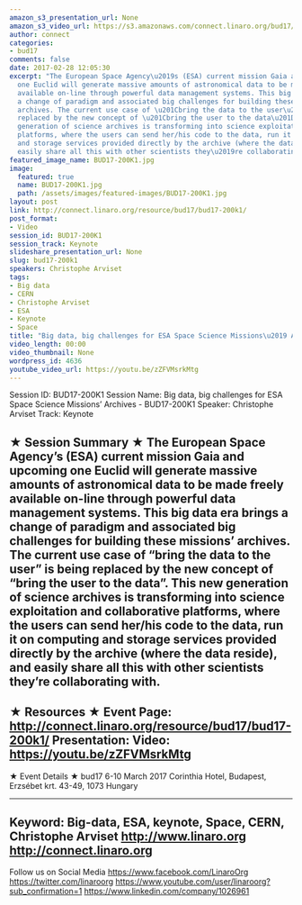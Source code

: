 ```yaml
---
amazon_s3_presentation_url: None
amazon_s3_video_url: https://s3.amazonaws.com/connect.linaro.org/bud17/Videos/Tuesday/BUD17-200K2%20Big%20data%20big%20challenges%20for%20ESA%20missions%20Archives.mp4
author: connect
categories:
- bud17
comments: false
date: 2017-02-28 12:05:30
excerpt: "The European Space Agency\u2019s (ESA) current mission Gaia and upcoming
  one Euclid will generate massive amounts of astronomical data to be made freely
  available on-line through powerful data management systems. This big data era brings
  a change of paradigm and associated big challenges for building these missions\u2019
  archives. The current use case of \u201Cbring the data to the user\u201D is being
  replaced by the new concept of \u201Cbring the user to the data\u201D. This new
  generation of science archives is transforming into science exploitation and collaborative
  platforms, where the users can send her/his code to the data, run it on computing
  and storage services provided directly by the archive (where the data reside), and
  easily share all this with other scientists they\u2019re collaborating with."
featured_image_name: BUD17-200K1.jpg
image:
  featured: true
  name: BUD17-200K1.jpg
  path: /assets/images/featured-images/BUD17-200K1.jpg
layout: post
link: http://connect.linaro.org/resource/bud17/bud17-200k1/
post_format:
- Video
session_id: BUD17-200K1
session_track: Keynote
slideshare_presentation_url: None
slug: bud17-200k1
speakers: Christophe Arviset
tags:
- Big data
- CERN
- Christophe Arviset
- ESA
- Keynote
- Space
title: "Big data, big challenges for ESA Space Science Missions\u2019 Archives - BUD17-200K1"
video_length: 00:00
video_thumbnail: None
wordpress_id: 4636
youtube_video_url: https://youtu.be/zZFVMsrkMtg
---
```


Session ID: BUD17-200K1
Session Name: Big data, big challenges for ESA Space Science Missions’ Archives - BUD17-200K1
Speaker: Christophe Arviset
Track: Keynote


★ Session Summary ★
The European Space Agency’s (ESA) current mission Gaia and upcoming one Euclid will generate massive amounts of astronomical data to be made freely available on-line through powerful data management systems. This big data era brings a change of paradigm and associated big challenges for building these missions’ archives. The current use case of “bring the data to the user” is being replaced by the new concept of “bring the user to the data”. This new generation of science archives is transforming into science exploitation and collaborative platforms, where the users can send her/his code to the data, run it on computing and storage services provided directly by the archive (where the data reside), and easily share all this with other scientists they’re collaborating with.
---------------------------------------------------
★ Resources ★
Event Page: http://connect.linaro.org/resource/bud17/bud17-200k1/
Presentation:
Video: https://youtu.be/zZFVMsrkMtg
---------------------------------------------------

★ Event Details ★
bud17
6-10 March 2017
Corinthia Hotel, Budapest,
Erzsébet krt. 43-49,
1073 Hungary

---------------------------------------------------
Keyword: Big-data, ESA, keynote, Space, CERN, Christophe Arviset
http://www.linaro.org
http://connect.linaro.org
---------------------------------------------------
Follow us on Social Media
https://www.facebook.com/LinaroOrg
https://twitter.com/linaroorg
https://www.youtube.com/user/linaroorg?sub_confirmation=1
https://www.linkedin.com/company/1026961